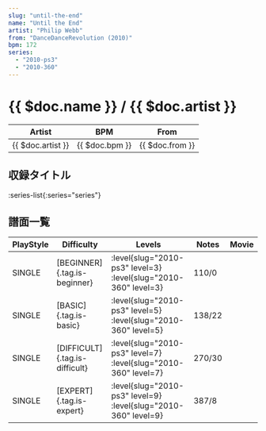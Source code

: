 ```yaml
---
slug: "until-the-end"
name: "Until the End"
artist: "Philip Webb"
from: "DanceDanceRevolution (2010)"
bpm: 172
series:
  - "2010-ps3"
  - "2010-360"
---
```


# {{ $doc.name }} / {{ $doc.artist }}

|Artist|BPM|From|
|------|---|----|
|{{ $doc.artist }}|{{ $doc.bpm }}|{{ $doc.from }}|

## 収録タイトル

:series-list{:series="series"}

## 譜面一覧

|PlayStyle|Difficulty|Levels|Notes|Movie|
|---------|----------|------|-----|-----|
|SINGLE|[BEGINNER]{.tag.is-beginner}|<div class="field is-grouped is-grouped-multiline"> :level{slug="2010-ps3" level=3} :level{slug="2010-360" level=3}</div>|110/0||
|SINGLE|[BASIC]{.tag.is-basic}|<div class="field is-grouped is-grouped-multiline"> :level{slug="2010-ps3" level=5} :level{slug="2010-360" level=5}</div>|138/22||
|SINGLE|[DIFFICULT]{.tag.is-difficult}|<div class="field is-grouped is-grouped-multiline"> :level{slug="2010-ps3" level=7} :level{slug="2010-360" level=7}</div>|270/30||
|SINGLE|[EXPERT]{.tag.is-expert}|<div class="field is-grouped is-grouped-multiline"> :level{slug="2010-ps3" level=9} :level{slug="2010-360" level=9}</div>|387/8||
